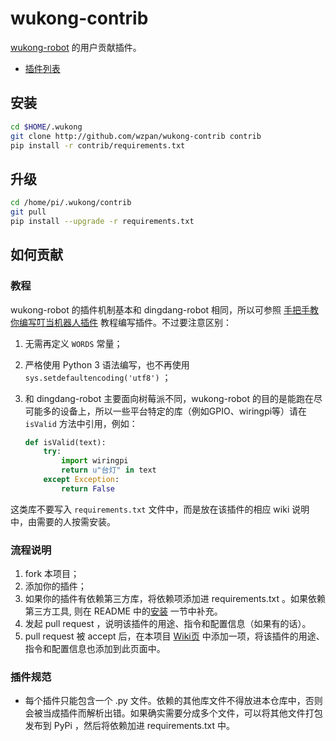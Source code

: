 # wukong-contrib

[wukong-robot](http://github.com/wzpan/wukong-robot) 的用户贡献插件。

* [插件列表](https://github.com/wzpan/wukong-contrib/wiki)

## 安装

``` sh
cd $HOME/.wukong
git clone http://github.com/wzpan/wukong-contrib contrib
pip install -r contrib/requirements.txt
```

## 升级

``` sh
cd /home/pi/.wukong/contrib
git pull
pip install --upgrade -r requirements.txt
```

## 如何贡献

### 教程

wukong-robot 的插件机制基本和 dingdang-robot 相同，所以可参照 [手把手教你编写叮当机器人插件](http://www.hahack.com/codes/how-to-write-dingdang-plugin/) 教程编写插件。不过要注意区别：

1. 无需再定义 `WORDS` 常量；
2. 严格使用 Python 3 语法编写，也不再使用 `sys.setdefaultencoding('utf8')` ；
3. 和 dingdang-robot 主要面向树莓派不同，wukong-robot 的目的是能跑在尽可能多的设备上，所以一些平台特定的库（例如GPIO、wiringpi等）请在 `isValid` 方法中引用，例如：

    ``` py
    def isValid(text):
        try:
            import wiringpi
            return u"台灯" in text
        except Exception:
            return False
    ```
  
  这类库不要写入 `requirements.txt` 文件中，而是放在该插件的相应 wiki 说明中，由需要的人按需安装。

### 流程说明

1. fork 本项目；
2. 添加你的插件；
3. 如果你的插件有依赖第三方库，将依赖项添加进 requirements.txt 。如果依赖第三方工具, 则在 README 中的[安装](#安装) 一节中补充。
4. 发起 pull request ，说明该插件的用途、指令和配置信息（如果有的话）。
5. pull request 被 accept 后，在本项目 [Wiki页](https://github.com/dingdang-robot/dingdang-contrib/wiki/neteasemusic) 中添加一项，将该插件的用途、指令和配置信息也添加到此页面中。

### 插件规范

* 每个插件只能包含一个 .py 文件。依赖的其他库文件不得放进本仓库中，否则会被当成插件而解析出错。如果确实需要分成多个文件，可以将其他文件打包发布到 PyPi ，然后将依赖加进 requirements.txt 中。
